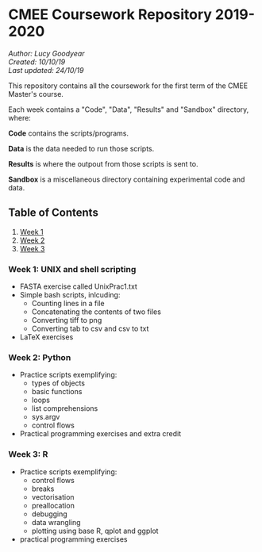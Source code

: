 # CMEE Coursework Repository 2019-2020

*Author: Lucy Goodyear*  
*Created: 10/10/19*  
*Last updated: 24/10/19*

This repository contains all the coursework for the first term of the CMEE Master's course. 

Each week contains a "Code", "Data", "Results" and "Sandbox" directory, where:

**Code** contains the scripts/programs.

**Data** is the data needed to run those scripts.

**Results** is where the outpout from those scripts is sent to.

**Sandbox** is a miscellaneous directory containing experimental code and data.

## Table of Contents
1. [Week 1](#Week-1:-UNIX-and-bash-scripting)
2. [Week 2](#Week-2:-Python)
3. [Week 3](#Week-3:-R)

### Week 1: UNIX and shell scripting

* FASTA exercise called UnixPrac1.txt
* Simple bash scripts, inlcuding:
    * Counting lines in a file
    * Concatenating the contents of two files
    * Converting tiff to png
    * Converting tab to csv and csv to txt
* LaTeX exercises

### Week 2: Python

*  Practice scripts exemplifying:
    * types of objects
    * basic functions
    * loops
    * list comprehensions
    * sys.argv
    * control flows
* Practical programming exercises and extra credit

### Week 3: R

* Practice scripts exemplifying:
    * control flows
    * breaks
    * vectorisation
    * preallocation
    * debugging
    * data wrangling
    * plotting using base R, qplot and ggplot
* practical programming exercises

